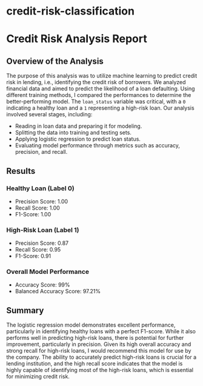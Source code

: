 # credit-risk-classification

# Credit Risk Analysis Report

## Overview of the Analysis

The purpose of this analysis was to utilize machine learning to predict credit risk in lending, i.e., identifying the credit risk of borrowers. We analyzed financial data and aimed to predict the likelihood of a loan defaulting. Using different training methods, I compared the performances to determine the better-performing model. The `loan_status` variable was critical, with a `0` indicating a healthy loan and a `1` representing a high-risk loan. Our analysis involved several stages, including:

- Reading in loan data and preparing it for modeling.
- Splitting the data into training and testing sets.
- Applying logistic regression to predict loan status.
- Evaluating model performance through metrics such as accuracy, precision, and recall.

## Results

### Healthy Loan (Label 0)
* Precision Score: 1.00
* Recall Score: 1.00
* F1-Score: 1.00

### High-Risk Loan (Label 1)
* Precision Score: 0.87
* Recall Score: 0.95
* F1-Score: 0.91

### Overall Model Performance
* Accuracy Score: 99%
* Balanced Accuracy Score: 97.21%


## Summary

The logistic regression model demonstrates excellent performance, particularly in identifying healthy loans with a perfect F1-score. While it also performs well in predicting high-risk loans, there is potential for further improvement, particularly in precision. Given its high overall accuracy and strong recall for high-risk loans, I would recommend this model for use by the company. The ability to accurately predict high-risk loans is crucial for a lending institution, and the high recall score indicates that the model is highly capable of identifying most of the high-risk loans, which is essential for minimizing credit risk.
